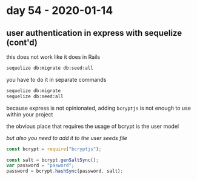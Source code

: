 # day 54 - 2020-01-14

## user authentication in express with sequelize (cont'd)

this does not work like it does in Rails

```bash
sequelize db:migrate db:seed:all
```

you have to do it in separate commands

```bash
sequelize db:migrate
sequelize db:seed:all
```

because express is not opinionated, adding `bcryptjs` is not enough to use within your project

the obvious place that requires the usage of bcrypt is the user model

_but also you need to add it to the user seeds file_

```javascript
const bcrypt = require("bcryptjs");

const salt = bcrypt.genSaltSync();
var password = "pasword";
password = bcrypt.hashSync(password, salt);
```
